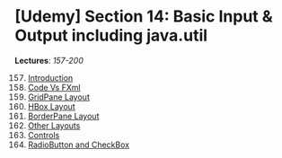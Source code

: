 # [Udemy] Section 14: Basic Input & Output including java.util

__Lectures__: _157-200_

157. [Introduction]()<br/>
158. [Code Vs FXml]()<br/>
159. [GridPane Layout]()<br/>
160. [HBox Layout]()<br/>
161. [BorderPane Layout](161-BorderPane_Layout)<br/>
162. [Other Layouts]()<br/>
163. [Controls]()<br/>
164. [RadioButton and CheckBox]()<br/>